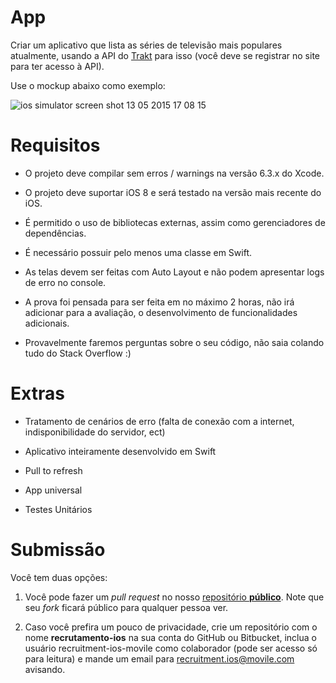# App

Criar um aplicativo que lista as séries de televisão mais populares atualmente, usando a API do [Trakt](https://trakt.tv) para isso (você deve se registrar no site para ter acesso à API).

Use o mockup abaixo como exemplo:

![ios simulator screen shot 13 05 2015 17 08 15](https://cloud.githubusercontent.com/assets/4072130/7637675/0481420c-fa46-11e4-8d26-17101571e919.png)


# Requisitos

* O projeto deve compilar sem erros / warnings na versão 6.3.x do Xcode.

* O projeto deve suportar iOS 8 e será testado na versão mais recente do iOS.

* É permitido o uso de bibliotecas externas, assim como gerenciadores de dependências.

* É necessário possuir pelo menos uma classe em Swift.

* As telas devem ser feitas com Auto Layout e não podem apresentar logs de erro no console.

* A prova foi pensada para ser feita em no máximo 2 horas, não irá adicionar para a avaliação, o desenvolvimento de funcionalidades adicionais.

* Provavelmente faremos perguntas sobre o seu código, não saia colando tudo do Stack Overflow :)


# Extras

* Tratamento de cenários de erro (falta de conexão com a internet, indisponibilidade do servidor, ect)

* Aplicativo inteiramente desenvolvido em Swift

* Pull to refresh

* App universal

* Testes Unitários

# Submissão

Você tem duas opções:  

1) Você pode fazer um _pull request_ no nosso [repositório __público__](https://github.com/Movile/recrutamento-ios). Note que seu *fork* ficará público para qualquer pessoa ver.

2) Caso você prefira um pouco de privacidade, crie um repositório com o nome **recrutamento-ios** na sua conta do GitHub ou Bitbucket, inclua o usuário recruitment-ios-movile como colaborador (pode ser acesso só para leitura) e mande um email para recruitment.ios@movile.com avisando.
